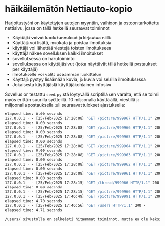 # häikäilemätön Nettiauto-kopio

Harjoitustyöni on käytettyjen autojen myyntiin, vaihtoon ja ostoon  tarkoitettu nettisivu,
jossa on tällä hetkellä seuraavat toiminnot:

- Käyttäjät voivat luoda tunnukset ja kirjautua niillä
- Käyttäjä voi lisätä, muokata ja poistaa ilmoituksia
- käyttäjä voi lähettää viestejä toisten ilmoitukseen
- käyttäjä näkee sovelluksen kaikki ilmoitukset
- sovelluksessa on hakutoiminto
- sovelluksessa on käyttäjäsivut (jotka näyttävät tällä hetkellä postaukset per käyttäjä)
- ilmotukselle voi valita useamman luokittelun
- Käyttäjä pystyy lisäämään kuvia, ja kuvia voi selailla ilmoituksessa
- Jokaisesta käyttäjästä käyttäjäkohtainen infosivu


Sovellus on testattu ``seed.py``:stä löytyvällä scriptillä sen varalta, että se toimii myös erittäin suurilla syötteillä. 10 miljoonalla käyttäjällä, viestillä ja miljoonalla postauksella tuli seuraavat tulokset ajastuksella:
```127.0.0.1 - - [25/Feb/2025 17:28:08] "GET /picture/999968 HTTP/1.1" 200 -
elapsed time: 0.00 seconds
127.0.0.1 - - [25/Feb/2025 17:28:08] "GET /picture/999967 HTTP/1.1" 200 -
elapsed time: 0.00 seconds
127.0.0.1 - - [25/Feb/2025 17:28:08] "GET /picture/999966 HTTP/1.1" 200 -
elapsed time: 0.00 seconds
127.0.0.1 - - [25/Feb/2025 17:28:08] "GET /picture/999965 HTTP/1.1" 200 -
elapsed time: 0.00 seconds
127.0.0.1 - - [25/Feb/2025 17:28:08] "GET /picture/999964 HTTP/1.1" 200 -
elapsed time: 0.00 seconds
127.0.0.1 - - [25/Feb/2025 17:28:08] "GET /picture/999963 HTTP/1.1" 200 -
elapsed time: 0.00 seconds
127.0.0.1 - - [25/Feb/2025 17:28:08] "GET /picture/999962 HTTP/1.1" 200 -
elapsed time: 0.00 seconds
127.0.0.1 - - [25/Feb/2025 17:28:08] "GET /picture/999961 HTTP/1.1" 200 -
elapsed time: 0.00 seconds
127.0.0.1 - - [25/Feb/2025 17:28:15] "GET /thread/999966 HTTP/1.1" 200 -
elapsed time: 0.00 seconds
127.0.0.1 - - [25/Feb/2025 17:28:15] "GET /picture/999966 HTTP/1.1" 200 -
127.0.0.1 - - [25/Feb/2025 17:46:49] "GET /picture/999991 HTTP/1.1" 200 -
elapsed time: 4.70 seconds
127.0.0.1 - - [25/Feb/2025 17:46:56] "GET /users HTTP/1.1" 200 -
elapsed time: 4.71 seconds

/users/ sivustolla on selkeästi hitaammat toiminnot, mutta en ole keksinyt miten niitä tehostaisi enempää kuin tällä hetkellä
